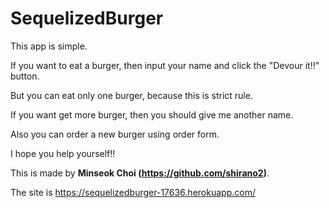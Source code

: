 # SequelizedBurger

This app is simple. 

If you want to eat a burger, then input your name and click the "Devour it!!" button.

But you can eat only one burger, because this is strict rule.

If you want get more burger, then you should give me another name.

Also you can order a new burger using order form.

I hope you help yourself!!

This is made by **Minseok Choi (https://github.com/shirano2)**.

The site is https://sequelizedburger-17636.herokuapp.com/